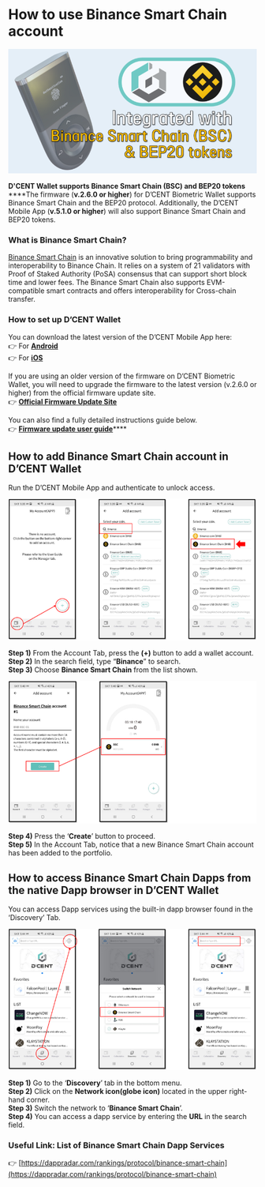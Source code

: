 # How to use Binance Smart Chain account

![](<../../.gitbook/assets/bsc-main (1).png>)

**D'CENT Wallet supports Binance Smart Chain (BSC) and BEP20 tokens**\
****The firmware (**v.2.6.0 or higher**) for D’CENT Biometric Wallet supports Binance Smart Chain and the BEP20 protocol. Additionally, the D’CENT Mobile App (**v.5.1.0 or higher**) will also support Binance Smart Chain and BEP20 tokens.

### What is Binance Smart Chain?

[Binance Smart Chain](https://docs.binance.org/smart-chain/guides/bsc-intro.html) is an innovative solution to bring programmability and interoperability to Binance Chain. It relies on a system of 21 validators with Proof of Staked Authority (PoSA) consensus that can support short block time and lower fees. The Binance Smart Chain also supports EVM-compatible smart contracts and offers interoperability for Cross-chain transfer.

### How to set up D’CENT Wallet

You can download the latest version of the D’CENT Mobile App here:\
👉 For [**Android**](https://play.google.com/store/apps/details?id=com.kr.iotrust.dcent.wallet) \
👉 For [**iOS**](https://apps.apple.com/kr/app/dcent-hardware-wallet/id1447206611)

If you are using an older version of the firmware on D’CENT Biometric Wallet, you will need to upgrade the firmware to the latest version (v.2.6.0 or higher) from the official firmware update site.\
👉 [**Official Firmware Update Site**](https://dcentwallet.com/support/FirmwareUpdate)

You can also find a fully detailed instructions guide below.\
👉 [**Firmware update user guide**](https://userguide.dcentwallet.com/biometric-wallet/firmware-update)****

## How to add Binance Smart Chain account in D’CENT Wallet

Run the D’CENT Mobile App and authenticate to unlock access.

![](<../../.gitbook/assets/1 (7).png>)

**Step 1)** From the Account Tab, press the **(+)** button to add a wallet account.\
**Step 2)** In the search field, type “**Binance**” to search.\
**Step 3)** Choose **Binance Smart Chain** from the list shown.&#x20;

![](<../../.gitbook/assets/2 (6).png>)

**Step 4)** Press the ‘**Create**’ button to proceed.\
**Step 5)** In the Account Tab, notice that a new Binance Smart Chain account has been added to the portfolio.

## How to access Binance Smart Chain Dapps from the native Dapp browser in D’CENT Wallet

You can access Dapp services using the built-in dapp browser found in the ‘Discovery’ Tab.

![](<../../.gitbook/assets/3 (5).png>)

**Step 1)** Go to the ‘**Discovery**’ tab in the bottom menu.\
**Step 2)** Click on the **Network icon(globe icon)** located in the upper right-hand corner.\
**Step 3)** Switch the network to ‘**Binance Smart Chain**’.\
**Step 4)** You can access a dapp service by entering the **URL** in the search field.

### **Useful Link: List of Binance Smart Chain Dapp Services**

👉 [https://dappradar.com/rankings/protocol/binance-smart-chain](https://dappradar.com/rankings/protocol/binance-smart-chain)
